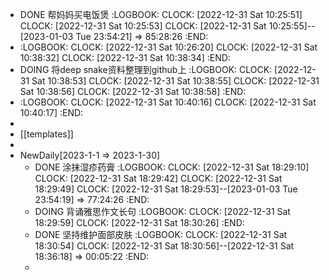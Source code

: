 - DONE 帮妈妈买电饭煲
  :LOGBOOK:
  CLOCK: [2022-12-31 Sat 10:25:51]
  CLOCK: [2022-12-31 Sat 10:25:53]
  CLOCK: [2022-12-31 Sat 10:25:55]--[2023-01-03 Tue 23:54:21] =>  85:28:26
  :END:
- :LOGBOOK:
  CLOCK: [2022-12-31 Sat 10:26:20]
  CLOCK: [2022-12-31 Sat 10:38:32]
  CLOCK: [2022-12-31 Sat 10:38:34]
  :END:
- DOING 将deep snake资料整理到github上
  :LOGBOOK:
  CLOCK: [2022-12-31 Sat 10:38:53]
  CLOCK: [2022-12-31 Sat 10:38:55]
  CLOCK: [2022-12-31 Sat 10:38:56]
  CLOCK: [2022-12-31 Sat 10:38:58]
  :END:
- :LOGBOOK:
  CLOCK: [2022-12-31 Sat 10:40:16]
  CLOCK: [2022-12-31 Sat 10:40:17]
  :END:
-
- [[templates]]
-
- NewDaily[2023-1-1 =>  2023-1-30]
	- DONE 涂抹湿疹药膏
	  :LOGBOOK:
	  CLOCK: [2022-12-31 Sat 18:29:10]
	  CLOCK: [2022-12-31 Sat 18:29:42]
	  CLOCK: [2022-12-31 Sat 18:29:49]
	  CLOCK: [2022-12-31 Sat 18:29:53]--[2023-01-03 Tue 23:54:19] =>  77:24:26
	  :END:
	- DOING 背诵雅思作文长句
	  :LOGBOOK:
	  CLOCK: [2022-12-31 Sat 18:29:59]
	  CLOCK: [2022-12-31 Sat 18:30:26]
	  :END:
	- DONE 坚持维护面部皮肤
	  :LOGBOOK:
	  CLOCK: [2022-12-31 Sat 18:30:54]
	  CLOCK: [2022-12-31 Sat 18:30:56]--[2022-12-31 Sat 18:36:18] =>  00:05:22
	  :END:
	-